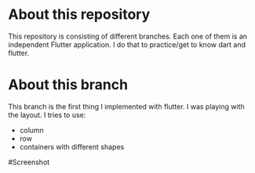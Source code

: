 # About this repository
This repository is consisting of different branches. Each one of them is an independent Flutter application. I do that to practice/get to know dart and flutter.

# About this branch
This branch is the first thing I implemented with flutter. I was playing with the layout.
I tries to use:
* column
* row
* containers with different shapes

#Screenshot